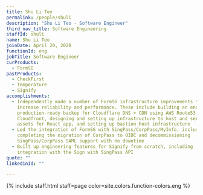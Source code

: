 ```yaml
---
title: Shu Li Teo
permalink: /people/shuli
description: "Shu Li Teo - Software Engineer"
third_nav_title: Software Engineering
staffId: shuli
name: Shu Li Teo
joinDate: April 20, 2020
functionId: eng
jobTitle: Software Engineer
curProducts:
  - FormSG
pastProducts:
  - CheckFirst
  - Temperature
  - Signify
accomplishments:
  - Independently made a number of FormSG infrastructure improvements to
    increase reliability and performance. These include building an end-to-end
    production-ready backup for Cloudflare DNS + CDN using AWS Route53 and
    Cloudfront, designing and setting up infrastructure to host and serve static
    assets for React app, and setting up bastion host infrastructure
  - Led the integration of FormSG with SingPass/CorpPass/MyInfo, including
    completing the migration of CorpPass to OIDC and decommissioning
    SingPass/CorpPass SAML support with no downtime
  - Built up engineering features for Signify from scratch, including
    integration with the Sign with SingPass API
quote: ""
linkedinId: ""

---
```


{% include staff.html staff=page color=site.colors.function-colors.eng %}
